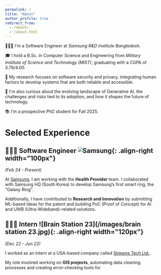 ```yaml
---
permalink: /
title: "About"
author_profile: true
redirect_from: 
  - /about/
  - /about.html
---
```


👨🏻‍💻 I'm a Software Engineer at *Samsung R&D Institute Bangladesh*.


🎓 I hold a B.Sc. in Computer Science and Engineering from *Military Institute of Science and Technology (MIST)*, graduating with a CGPA of 3.79/4.00.

🔐 My research focuses on software security and privacy, integrating human factors to develop systems that are both reliable and accessible.

🤖 I'm also curious about the evolving landscape of Generative AI, the challenges and risks tied to its adoption, and how it shapes the future of technology.

📚 I'm a prospective PhD student for Fall 2025.

# Selected Experience

## 👨🏻‍🔬 Software Engineer ![Samsung](/images/samsung.png){: .align-right width="100px"}
*(Feb 24 - Present)*

At [Samsung](https://research.samsung.com/srbd), I am working with the **Health Provider** team. I collaborated with Samsung HQ (South Korea) to develop Samsung’s first smart ring, the “Galaxy Ring”.

Additionally, I have contributed to **Research and Innovation** by submitting ML-based ideas for the patent and building PoC (Proof of Concept) for AI and UWB (Ultra-Wideband)-related solutions.

## 👨🏻‍🔬 Intern ![Brain Station 23](/images/brain station 23.jpg){: .align-right width="120px"}
*(Dec 22 - Jun 22)*

I worked as an intern at a USA-based company called [Streams Tech Ltd.](https://brainstation-23.com/).

My role involved working on **GIS projects**, automating data cleaning processes and creating error-checking tools for 

